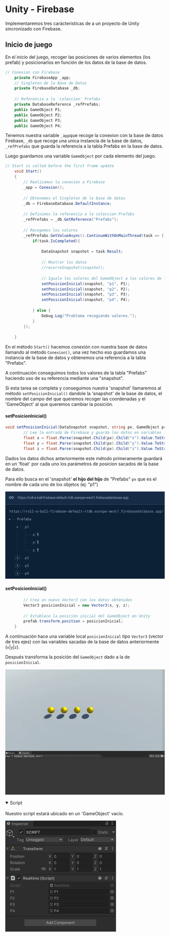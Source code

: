 # Unity - Firebase

Implementaremos tres carácteristicas de a un proyecto de Unity sincronizado con Firebase.

## Inicio de juego

En el inicio del juego, recoger las posiciones de varios elementos (los prefab) y posicionarlos en función de los datos de la base de datos.

```csharp
// Conexion con Firebase
    private FirebaseApp _app;
    // Singleton de la Base de Datos
    private FirebaseDatabase _db;

    // Referencia a la 'coleccion' Prefabs
    private DatabaseReference _refPrefabs;
    public GameObject P1;
    public GameObject P2;
    public GameObject P3;
    public GameObject P4;
```

Tenemos nuestra variable `_app`que recoge la conexion con la base de datos Firebase, `_db` que recoge una unica instancia de la base de datos, `_refPrefabs` que guarda la referencia a la tabla Prefabs en la base de datos.

Luego guardamos una variable `GameObject` por cada elemento del juego.

```csharp
// Start is called before the first frame update
    void Start()
    {      
        // Realizamos la conexion a Firebase
        _app = Conexion();
        
        // Obtenemos el Singleton de la base de datos
        _db = FirebaseDatabase.DefaultInstance;

        // Definimos la referencia a la coleccion Prefabs
        _refPrefabs = _db.GetReference("Prefabs");

        // Recogemos los valores
        _refPrefabs.GetValueAsync().ContinueWithOnMainThread(task => {
            if(task.IsCompleted){

                DataSnapshot snapshot = task.Result;
                
                // Mostrar los datos
                //recorreSnapshot(snapshot);
                
                // Iguala los valores del GameObject a los valores de la base de datos
                setPosicionInicial(snapshot, "p1", P1);
                setPosicionInicial(snapshot, "p2", P2);
                setPosicionInicial(snapshot, "p3", P3);
                setPosicionInicial(snapshot, "p4", P4);
                
            } else {
                Debug.Log("Problema recogiendo valores.");
            }
        });
    
    }
```

En el método `Start()` hacemos conexión con nuestra base de datos llamando al método `Conexion()`, una vez hecho eso guardamos una instancia de la base de datos y obtenemos una referencia a la tabla "Prefabs".

A continuación conseguimos todos los valores de la tabla "Prefabs" haciendo uso de su referencia mediante una "snapshot".

Si esta tarea se completa y conseguimos nuestra 'snapshot' llamaremos al método `setPosicionInicial()` dandole la 'snapshot' de la base de datos, el nombre del campo del que queremos recoger las coordenadas y el 'GameObject' al que queremos cambiar la posición.

#### setPosicionInicial()

```csharp
void setPosicionInicial(DataSnapshot snapshot, string px, GameObject prefab){
        // Lee la entrada de Firebase y guarda los datos en variables locales        
        float x = float.Parse(snapshot.Child(px).Child("x").Value.ToString());
        float y = float.Parse(snapshot.Child(px).Child("y").Value.ToString());
        float z = float.Parse(snapshot.Child(px).Child("z").Value.ToString());
```



Dados los datos dichos anteriormente este método primeramente guardará en un 'float' por cada uno los parámetros de posicion sacados de la base de datos.

Para ello busca en el 'snapshot' __el hijo del hijo__ de "Prefabs" `px` que es el nombre de cada uno de los objetos (ej: "p1") 

![](/vista-firebase.png)

#### setPosicionInicial()

```csharp
        // Crea un nuevo Vector3 con los datos obtenidos
        Vector3 posicionInicial = new Vector3(x, y, z);

        // Establece la posición inicial del GameObject en Unity
        prefab.transform.position = posicionInicial;
    }
```

A continuación hace una variable local `posicionInicial` tipo `Vector3` (vector de tres ejes) con las variables sacadas de la base de datos anteriormente (`x`|`y`|`z`).

Después transforma la posición del `GameObject` dado a la de `posicionInicial`.

![](/inicio.gif)

<details open>
<summary>Script</summary>
<br>
Nuestro script estará ubicado en un 'GameObject' vacío.

![Script](/script.png)
</details>
